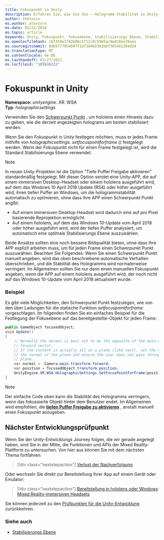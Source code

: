 ```yaml
---
title: Fokuspunkt in Unity
description: Erfahren Sie, wie Sie die – Hologramm-Stabilität in Unity manuell optimieren, indem Sie den Fokuspunkt für hololens und Windows Mixed Reality-immersive Headsets festlegen.
author: thetuvix
ms.author: alexturn
ms.date: 03/21/2018
ms.topic: article
keywords: Unity, Fokuspunkt, Fokusebene, Stabilisierungs Ebene, Stabilisierungs Punkt, neuprojektion, LSR, tiefen Puffer, Mixed Reality-Headset, Windows Mixed Reality-Headset, Virtual Reality-Headset
ms.openlocfilehash: 16f359e1742b86c5f12c0c5965ac9e818ea76aee
ms.sourcegitcommit: 0db5777954697f1d738469363bbf385481204d24
ms.translationtype: MT
ms.contentlocale: de-DE
ms.lasthandoff: 03/27/2021
ms.locfileid: "105636222"
---
```

# <a name="focus-point-in-unity"></a>Fokuspunkt in Unity

**Namespace:** *unityengine. XR. WSA*<br>
**Typ**: *holographicsettings*

Verwenden Sie den [Schwerpunkt Punkt](../platform-capabilities-and-apis/hologram-stability.md#reprojection) , um hololens einen Hinweis dazu zu geben, wie die derzeit angezeigten holograms am besten stabilisiert werden.

Wenn Sie den Fokuspunkt in Unity festlegen möchten, muss er jedes Frame mithilfe von *holographicsettings. setfocuspointforframe ()* festgelegt werden. Wenn der Fokuspunkt nicht für einen Frame festgelegt ist, wird die Standard Stabilisierungs Ebene verwendet.

> [!NOTE]
> In neuen Unity-Projekten ist die Option "Tiefe Puffer Freigabe aktivieren" standardmäßig festgelegt.  Mit dieser Option sendet eine Unity-APP, die auf einem immersiven Desktop-Headset oder einem hololens ausgeführt wird, auf dem das Windows 10 April 2018 Update (RS4) oder höher ausgeführt wird, ihren tiefen Puffer an Windows, um die hologrammstabilität automatisch zu optimieren, ohne dass Ihre APP einen Schwerpunkt Punkt angibt:
> * Auf einem immersiven Desktop-Headset wird dadurch eine auf pro Pixel basierende Reprojektion ermöglicht.
> * Auf einem hololens, auf dem das Windows 10-Update vom April 2018 oder höher ausgeführt wird, wird der tiefen Puffer analysiert, um automatisch eine optimale Stabilisierungs Ebene auszuwählen.
>
> Beide Ansätze sollten eine noch bessere Bildqualität bieten, ohne dass Ihre APP explizit arbeiten muss, um für jeden Frame einen Schwerpunkt Punkt auszuwählen.  Beachten Sie Folgendes: Wenn Sie einen Schwerpunkt Punkt manuell angeben, wird das oben beschriebene automatische Verhalten überschrieben, und die Stabilität des Hologramms wird normalerweise verringert.  Im Allgemeinen sollten Sie nur dann einen manuellen Fokuspunkt angeben, wenn die APP auf einem hololens ausgeführt wird, der noch nicht auf das Windows 10-Update vom April 2018 aktualisiert wurde.

### <a name="example"></a>Beispiel

Es gibt viele Möglichkeiten, den Schwerpunkt Punkt festzulegen, wie von den über Ladungen für die statische Funktion *setfocuspointforframe* vorgeschlagen. Im folgenden finden Sie ein einfaches Beispiel für die Festlegung der Fokusebene auf das bereitgestellte-Objekt für jeden Frame:

```cs
public GameObject focusedObject;
void Update()
{
    // Normally the normal is best set to be the opposite of the main camera's
    // forward vector.
    // If the content is actually all on a plane (like text), set the normal to
    // the normal of the plane and ensure the user does not pass through the
    // plane.
    var normal = -Camera.main.transform.forward;     
    var position = focusedObject.transform.position;
    UnityEngine.XR.WSA.HolographicSettings.SetFocusPointForFrame(position, normal);
}
```

> [!NOTE]
> Der einfache Code oben kann die Stabilität des Hologramms verringern, wenn das fokussierte Objekt hinter dem Benutzer endet. Im Allgemeinen wird empfohlen, die **[tiefen Puffer Freigabe zu aktivieren](camera-in-unity.md#sharing-depth-buffers)** , anstatt manuell einen Fokuspunkt anzugeben.

## <a name="next-development-checkpoint"></a>Nächster Entwicklungsprüfpunkt

Wenn Sie der Unity-Entwicklungs Journey folgen, die wir gerade angelegt haben, sind Sie in der Mitte, die Funktionen und APIs der Mixed Reality-Plattform zu untersuchen. Von hier aus können Sie mit dem nächsten Thema fortfahren:

> [!div class="nextstepaction"]
> [Verlust der Nachverfolgung](tracking-loss-in-unity.md)

Oder wechseln Sie direkt zur Bereitstellung Ihrer App auf einem Gerät oder Emulator:

> [!div class="nextstepaction"]
> [Bereitstellung in hololens oder Windows Mixed Reality-immersiven Headsets](../platform-capabilities-and-apis/using-visual-studio.md)

Sie können jederzeit zu den [Prüfpunkten für die Unity-Entwicklung](unity-development-overview.md#3-advanced-features) zurückkehren.

### <a name="see-also"></a>Siehe auch

* [Stabilisierungs Ebene](../platform-capabilities-and-apis/hologram-stability.md#reprojection)
